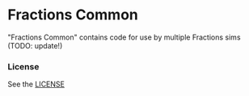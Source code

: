 Fractions Common
================

"Fractions Common" contains code for use by multiple Fractions sims (TODO: update!)

### License
See the <a href="https://github.com/phetsims/fractions-common/blob/master/LICENSE" target="_blank">LICENSE</a>
